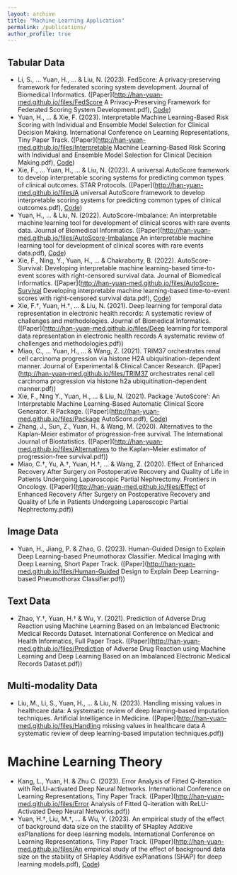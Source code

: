 ```yaml
---
layout: archive
title: "Machine Learning Application"
permalink: /publications/
author_profile: true
---
```

## Tabular Data
* Li, S., ... Yuan, H., ... & Liu, N. (2023). FedScore: A privacy-preserving framework for federated scoring system development. Journal of Biomedical Informatics. ([Paper](http://han-yuan-med.github.io/files/FedScore A Privacy-Preserving Framework for Federated Scoring System Development.pdf), [Code](https://github.com/nliulab/FedScore))
* Yuan, H., … & Xie, F. (2023). Interpretable Machine Learning-Based Risk Scoring with Individual and Ensemble Model Selection for Clinical Decision Making. International Conference on Learning Representations, Tiny Paper Track. ([Paper](http://han-yuan-med.github.io/files/Interpretable Machine Learning-Based Risk Scoring with Individual and Ensemble Model Selection for Clinical Decision Making.pdf), [Code](https://github.com/Han-Yuan-Med/comparison))
* Xie, F., ... Yuan, H., ... & Liu, N. (2023). A universal AutoScore framework to develop interpretable scoring systems for predicting common types of clinical outcomes. STAR Protocols. ([Paper](http://han-yuan-med.github.io/files/A universal AutoScore framework to develop interpretable scoring systems for predicting common types of clinical outcomes.pdf), [Code](https://github.com/nliulab/AutoScore))
* Yuan, H., ... & Liu, N. (2022). AutoScore-Imbalance: An interpretable machine learning tool for development of clinical scores with rare events data. Journal of Biomedical Informatics. ([Paper](http://han-yuan-med.github.io/files/AutoScore-Imbalance An interpretable machine learning tool for development of clinical scores with rare events data.pdf), [Code](https://github.com/nliulab/AutoScore-Imbalance))
* Xie, F., Ning, Y., Yuan, H., ... & Chakraborty, B. (2022). AutoScore-Survival: Developing interpretable machine learning-based time-to-event scores with right-censored survival data. Journal of Biomedical Informatics. ([Paper](http://han-yuan-med.github.io/files/AutoScore-Survival Developing interpretable machine learning-based time-to-event scores with right-censored survival data.pdf), [Code](https://github.com/nliulab/AutoScore-Survival))
* Xie, F.†, Yuan, H.†, ... & Liu, N. (2021). Deep learning for temporal data representation in electronic health records: A systematic review of challenges and methodologies. Journal of Biomedical Informatics. ([Paper](http://han-yuan-med.github.io/files/Deep learning for temporal data representation in electronic health records A systematic review of challenges and methodologies.pdf))
* Miao, C., ... Yuan, H., ... & Wang, Z. (2021). TRIM37 orchestrates renal cell carcinoma progression via histone H2A ubiquitination-dependent manner. Journal of Experimental & Clinical Cancer Research. ([Paper](http://han-yuan-med.github.io/files/TRIM37 orchestrates renal cell carcinoma progression via histone h2a ubiquitination-dependent manner.pdf))
* Xie, F., Ning Y., Yuan, H., ... & Liu, N. (2021). Package 'AutoScore': An Interpretable Machine Learning-Based Automatic Clinical Score Generator. R Package. ([Paper](http://han-yuan-med.github.io/files/Package AutoScore.pdf), [Code](https://github.com/nliulab/AutoScore))
* Zhang, J., Sun, Z., Yuan, H., & Wang, M. (2020). Alternatives to the Kaplan-Meier estimator of progression-free survival. The International Journal of Biostatistics. ([Paper](http://han-yuan-med.github.io/files/Alternatives to the Kaplan–Meier estimator of progression-free survival.pdf))
* Miao, C.†, Yu, A.†, Yuan, H.†, ... & Wang, Z. (2020). Effect of Enhanced Recovery After Surgery on Postoperative Recovery and Quality of Life in Patients Undergoing Laparoscopic Partial Nephrectomy. Frontiers in Oncology. ([Paper](http://han-yuan-med.github.io/files/Effect of Enhanced Recovery After Surgery on Postoperative Recovery and Quality of Life in Patients Undergoing Laparoscopic Partial Nephrectomy.pdf))

## Image Data
* Yuan, H., Jiang, P. & Zhao, G. (2023). Human-Guided Design to Explain Deep Learning-based Pneumothorax Classifier. Medical Imaging with Deep Learning, Short Paper Track. ([Paper](http://han-yuan-med.github.io/files/Human-Guided Design to Explain Deep Learning-based Pneumothorax Classifier.pdf))

## Text Data
* Zhao, Y.†, Yuan, H.† & Wu, Y. (2021). Prediction of Adverse Drug Reaction using Machine Learning Based on an Imbalanced Electronic Medical Records Dataset. International Conference on Medical and Health Informatics, Full Paper Track. ([Paper](http://han-yuan-med.github.io/files/Prediction of Adverse Drug Reaction using Machine Learning and Deep Learning Based on an Imbalanced Electronic Medical Records Dataset.pdf))

## Multi-modality Data
* Liu, M., Li, S., Yuan, H., ... & Liu, N. (2023). Handling missing values in healthcare data: A systematic review of deep learning-based imputation techniques. Artificial Intelligence in Medicine. ([Paper](http://han-yuan-med.github.io/files/Handling missing values in healthcare data A systematic review of deep learning-based imputation techniques.pdf))

# Machine Learning Theory
* Kang, L., Yuan, H. & Zhu C. (2023). Error Analysis of Fitted Q-iteration with ReLU-activated Deep Neural Networks. International Conference on Learning Representations, Tiny Paper Track. ([Paper](http://han-yuan-med.github.io/files/Error Analysis of Fitted Q-iteration with ReLU-Activated Deep Neural Networks.pdf))
* Yuan, H.†, Liu, M.†, … & Wu, Y. (2023). An empirical study of the effect of background data size on the stability of SHapley Additive exPlanations for deep learning models. International Conference on Learning Representations, Tiny Paper Track. ([Paper](http://han-yuan-med.github.io/files/An empirical study of the effect of background data size on the stability of SHapley Additive exPlanations (SHAP) for deep learning models.pdf), [Code](https://github.com/Han-Yuan-Med/shap-bg-size))
